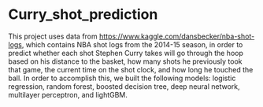# Curry_shot_prediction

This project uses data from https://www.kaggle.com/dansbecker/nba-shot-logs, which contains NBA shot logs from the 2014-15 season, in order to predict whether each shot Stephen Curry takes will go through the hoop based on his distance to the basket, how many shots he previously took that game, the current time on the shot clock, and how long he touched the ball. In order to accomplish this, we built the following models: logistic regression, random forest, boosted decision tree, deep neural network, multilayer perceptron, and lightGBM.

